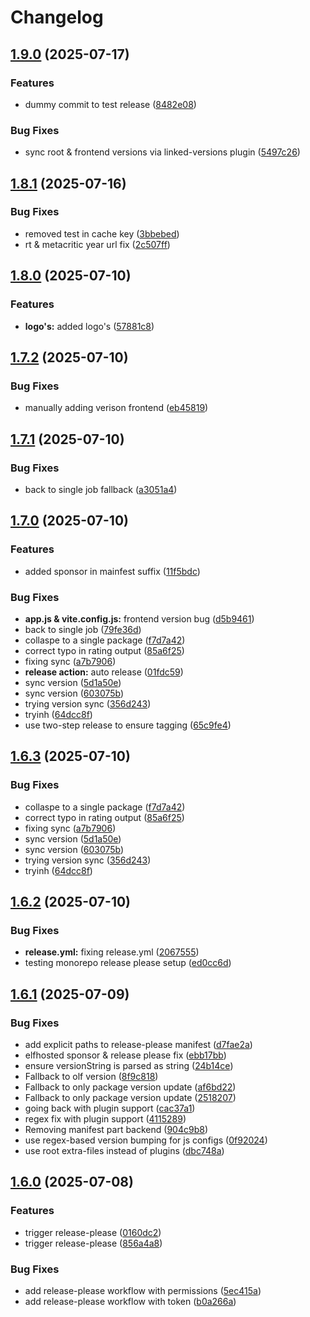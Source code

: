 # Changelog

## [1.9.0](https://github.com/anmol210202/rating-aggregator-/compare/v1.8.1...v1.9.0) (2025-07-17)


### Features

* dummy commit to test release ([8482e08](https://github.com/anmol210202/rating-aggregator-/commit/8482e08204e4274c388dd18fc3222a5cb7125c6a))


### Bug Fixes

* sync root & frontend versions via linked-versions plugin ([5497c26](https://github.com/anmol210202/rating-aggregator-/commit/5497c263f763de2398a64b8a612f346b38b3bc8a))

## [1.8.1](https://github.com/anmol210202/rating-aggregator-/compare/v1.8.0...v1.8.1) (2025-07-16)


### Bug Fixes

* removed test in cache key ([3bbebed](https://github.com/anmol210202/rating-aggregator-/commit/3bbebed658c5383ca4221e85acba02cd8fbb9d02))
* rt & metacritic year url fix ([2c507ff](https://github.com/anmol210202/rating-aggregator-/commit/2c507ff9b104e2c9d249c080f875c2df373f8c41))

## [1.8.0](https://github.com/anmol210202/rating-aggregator-/compare/v1.7.2...v1.8.0) (2025-07-10)


### Features

* **logo's:** added logo's ([57881c8](https://github.com/anmol210202/rating-aggregator-/commit/57881c8e97a116208568bb6358f443bb23c5dc3b))

## [1.7.2](https://github.com/anmol210202/rating-aggregator-/compare/v1.7.1...v1.7.2) (2025-07-10)


### Bug Fixes

* manually adding verison frontend ([eb45819](https://github.com/anmol210202/rating-aggregator-/commit/eb45819613b95ca0fe065c610ff2e56bbee32ca3))

## [1.7.1](https://github.com/anmol210202/rating-aggregator-/compare/v1.7.0...v1.7.1) (2025-07-10)


### Bug Fixes

* back to single job fallback ([a3051a4](https://github.com/anmol210202/rating-aggregator-/commit/a3051a40c4dee9c72fe79c9f9ed06a4da68ca2af))

## [1.7.0](https://github.com/anmol210202/rating-aggregator-/compare/v1.6.2...v1.7.0) (2025-07-10)


### Features

* added sponsor in mainfest suffix ([11f5bdc](https://github.com/anmol210202/rating-aggregator-/commit/11f5bdcf7c9a9fdba97a68ca8bf08b466f1136db))


### Bug Fixes

* **app.js & vite.config.js:** frontend version bug ([d5b9461](https://github.com/anmol210202/rating-aggregator-/commit/d5b9461dae3ba805a16cea1996c190a7f0017b84))
* back to single job ([79fe36d](https://github.com/anmol210202/rating-aggregator-/commit/79fe36dc8249014983ea63183bbb27bf24233e96))
* collaspe to a single package ([f7d7a42](https://github.com/anmol210202/rating-aggregator-/commit/f7d7a423f4ad42ae7e1576fbc9e422bf29ab5877))
* correct typo in rating output ([85a6f25](https://github.com/anmol210202/rating-aggregator-/commit/85a6f25e2020307a2eaa37b419f45593b2510564))
* fixing sync ([a7b7906](https://github.com/anmol210202/rating-aggregator-/commit/a7b7906439f153de358182677c328d2175b5b63c))
* **release action:** auto release ([01fdc59](https://github.com/anmol210202/rating-aggregator-/commit/01fdc59d3f2b815381313aad612d32311aad9c35))
* sync version ([5d1a50e](https://github.com/anmol210202/rating-aggregator-/commit/5d1a50e874dba68f80b0ceee2e331a4135e04de7))
* sync version ([603075b](https://github.com/anmol210202/rating-aggregator-/commit/603075ba378c257b1bc37c14b66611bcffd388c6))
* trying version sync ([356d243](https://github.com/anmol210202/rating-aggregator-/commit/356d243b2d9d52774e8d8676070416e575c2333a))
* tryinh ([64dcc8f](https://github.com/anmol210202/rating-aggregator-/commit/64dcc8ff48cb2651ed581f8fffba3d6df6fd7d81))
* use two-step release to ensure tagging ([65c9fe4](https://github.com/anmol210202/rating-aggregator-/commit/65c9fe4e1513bf73299d703e6142c669ec8d197e))

## [1.6.3](https://github.com/anmol210202/rating-aggregator-/compare/v1.6.2...v1.6.3) (2025-07-10)


### Bug Fixes

* collaspe to a single package ([f7d7a42](https://github.com/anmol210202/rating-aggregator-/commit/f7d7a423f4ad42ae7e1576fbc9e422bf29ab5877))
* correct typo in rating output ([85a6f25](https://github.com/anmol210202/rating-aggregator-/commit/85a6f25e2020307a2eaa37b419f45593b2510564))
* fixing sync ([a7b7906](https://github.com/anmol210202/rating-aggregator-/commit/a7b7906439f153de358182677c328d2175b5b63c))
* sync version ([5d1a50e](https://github.com/anmol210202/rating-aggregator-/commit/5d1a50e874dba68f80b0ceee2e331a4135e04de7))
* sync version ([603075b](https://github.com/anmol210202/rating-aggregator-/commit/603075ba378c257b1bc37c14b66611bcffd388c6))
* trying version sync ([356d243](https://github.com/anmol210202/rating-aggregator-/commit/356d243b2d9d52774e8d8676070416e575c2333a))
* tryinh ([64dcc8f](https://github.com/anmol210202/rating-aggregator-/commit/64dcc8ff48cb2651ed581f8fffba3d6df6fd7d81))

## [1.6.2](https://github.com/anmol210202/rating-aggregator-/compare/v1.6.1...v1.6.2) (2025-07-10)


### Bug Fixes

* **release.yml:** fixing release.yml ([2067555](https://github.com/anmol210202/rating-aggregator-/commit/20675553a4934dce6666679b919b3ef929d0fe89))
* testing monorepo release please setup ([ed0cc6d](https://github.com/anmol210202/rating-aggregator-/commit/ed0cc6d19d37327330c956b646f9da03d6a53527))

## [1.6.1](https://github.com/anmol210202/rating-aggregator-/compare/v1.6.0...v1.6.1) (2025-07-09)


### Bug Fixes

* add explicit paths to release-please manifest ([d7fae2a](https://github.com/anmol210202/rating-aggregator-/commit/d7fae2aa0d3a0e616e52c657fe0cb5fa106ad0b7))
* elfhosted sponsor & release please fix ([ebb17bb](https://github.com/anmol210202/rating-aggregator-/commit/ebb17bb29173cf93af2ebf6d9c695622cee65b69))
* ensure versionString is parsed as string ([24b14ce](https://github.com/anmol210202/rating-aggregator-/commit/24b14ce61afa7c48a4aaf37f84ed3625dea39b7f))
* Fallback to olf version ([8f9c818](https://github.com/anmol210202/rating-aggregator-/commit/8f9c8182122332b813c353735bf5cd31261499c3))
* Fallback to only package version update ([af6bd22](https://github.com/anmol210202/rating-aggregator-/commit/af6bd22a0f726af215ee69636750816c7be37198))
* Fallback to only package version update ([2518207](https://github.com/anmol210202/rating-aggregator-/commit/251820712434a70cc411b981507acec5be1a2946))
* going back with plugin support ([cac37a1](https://github.com/anmol210202/rating-aggregator-/commit/cac37a1f2eae3f623ff43e33dd2bc20947f94a8b))
* regex fix with plugin support ([4115289](https://github.com/anmol210202/rating-aggregator-/commit/4115289bc5303fcc10063b0cf9b9e31b70d4d380))
* Removing manifest part backend ([904c9b8](https://github.com/anmol210202/rating-aggregator-/commit/904c9b832610a5387473e676dec56a28780055f5))
* use regex-based version bumping for js configs ([0f92024](https://github.com/anmol210202/rating-aggregator-/commit/0f92024a2bb3b1136cf3a70a07dcafe9c39b1d8a))
* use root extra-files instead of plugins ([dbc748a](https://github.com/anmol210202/rating-aggregator-/commit/dbc748ae8fb06cead26422b22120e2f231ea8327))

## [1.6.0](https://github.com/anmol210202/rating-aggregator-/compare/v1.5.0...v1.6.0) (2025-07-08)


### Features

* trigger release-please ([0160dc2](https://github.com/anmol210202/rating-aggregator-/commit/0160dc2e70e26fe72e7f524c979605d67acba0bb))
* trigger release-please ([856a4a8](https://github.com/anmol210202/rating-aggregator-/commit/856a4a8a9ea3e2a632c8a2ee31695abdefaf120b))


### Bug Fixes

* add release-please workflow with permissions ([5ec415a](https://github.com/anmol210202/rating-aggregator-/commit/5ec415a4dbe17ffcaf4cf90d5f81c34b414b2199))
* add release-please workflow with token ([b0a266a](https://github.com/anmol210202/rating-aggregator-/commit/b0a266ada69cc26555b6899eb9f75afb9f1c2a64))
